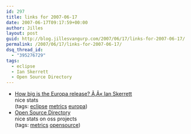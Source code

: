 ```yaml
---
id: 297
title: links for 2007-06-17
date: 2007-06-17T09:17:59+00:00
author: Jilles
layout: post
guid: http://blog.jillesvangurp.com/2007/06/17/links-for-2007-06-17/
permalink: /2007/06/17/links-for-2007-06-17/
dsq_thread_id:
  - "395276729"
tags:
  - eclipse
  - Ian Skerrett
  - Open Source Directory
---
```

<ul class="delicious">
	<li>
		<div class="delicious-link"><a href="http://ianskerrett.wordpress.com/2007/06/15/how-big-is-the-europa-release/">How big is the Europa release? Ã‚Â« Ian Skerrett</a></div>
		<div class="delicious-extended">nice stats</div>
		<div class="delicious-tags">(tags: <a href="http://del.icio.us/jillesvangurp/eclipse">eclipse</a> <a href="http://del.icio.us/jillesvangurp/metrics">metrics</a> <a href="http://del.icio.us/jillesvangurp/europa">europa</a>)</div>
	</li>
	<li>
		<div class="delicious-link"><a href="http://www.ohloh.net/">Open Source Directory</a></div>
		<div class="delicious-extended">nice stats on oss projects</div>
		<div class="delicious-tags">(tags: <a href="http://del.icio.us/jillesvangurp/metrics">metrics</a> <a href="http://del.icio.us/jillesvangurp/opensource">opensource</a>)</div>
	</li>
</ul>
